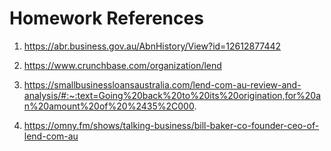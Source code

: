# Homework References
1. https://abr.business.gov.au/AbnHistory/View?id=12612877442
2. https://www.crunchbase.com/organization/lend
3. https://smallbusinessloansaustralia.com/lend-com-au-review-and-analysis/#:~:text=Going%20back%20to%20its%20origination,for%20an%20amount%20of%20%2435%2C000.

4. https://omny.fm/shows/talking-business/bill-baker-co-founder-ceo-of-lend-com-au